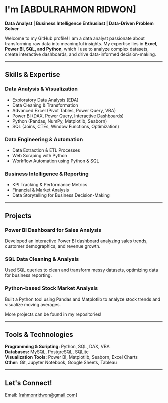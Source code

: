# I'm [ABDULRAHMON RIDWON]  

**Data Analyst | Business Intelligence Enthusiast |  Data-Driven Problem Solver**  

Welcome to my GitHub profile! I am a data analyst passionate about transforming raw data into meaningful insights. My expertise lies in **Excel, Power BI, SQL, and Python**, which I use to analyze complex datasets, create interactive dashboards, and drive data-informed decision-making.

---

## Skills & Expertise  

###  **Data Analysis & Visualization**  
- Exploratory Data Analysis (EDA)  
- Data Cleaning & Transformation  
- Advanced Excel (Pivot Tables, Power Query, VBA)  
- Power BI (DAX, Power Query, Interactive Dashboards)  
- Python (Pandas, NumPy, Matplotlib, Seaborn)  
- SQL (Joins, CTEs, Window Functions, Optimization)  

###  **Data Engineering & Automation**  
- Data Extraction & ETL Processes  
- Web Scraping with Python  
- Workflow Automation using Python & SQL  

###  **Business Intelligence & Reporting**  
- KPI Tracking & Performance Metrics  
- Financial & Market Analysis  
- Data Storytelling for Business Decision-Making  

---

##  Projects  

###  **Power BI Dashboard for Sales Analysis**  
Developed an interactive Power BI dashboard analyzing sales trends, customer demographics, and revenue growth.  

###  **SQL Data Cleaning & Analysis**  
Used SQL queries to clean and transform messy datasets, optimizing data for business reporting.  

###  **Python-based Stock Market Analysis**  
Built a Python tool using Pandas and Matplotlib to analyze stock trends and visualize moving averages.  

More projects can be found in my repositories!   

---

## Tools & Technologies  

**Programming & Scripting:** Python, SQL, DAX, VBA  
**Databases:** MySQL, PostgreSQL, SQLite  
**Visualization Tools:** Power BI, Matplotlib, Seaborn, Excel Charts  
**Other:** Git, Jupyter Notebook, Google Sheets, Tableau  

---

##  Let's Connect!  

 Email: [rahmonridwon@gmail.com]
